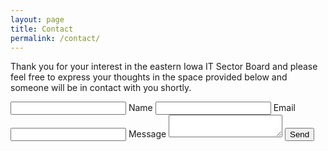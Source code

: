 ```yaml
---
layout: page
title: Contact
permalink: /contact/
---
```

Thank you for your interest in the eastern Iowa IT Sector Board and please feel free to express your thoughts in the space provided below and someone will be in contact with you shortly.

<section class="db center mw6 pb4 pt0">
<form action="http://formspree.io/{{ site.email }}" method="POST">
    <input type="hidden" name="_next" value="">
  <input type="hidden" name="_subject" value="Message from I AM IT Contact Page">
  <input type="text" name="_gotcha" class="dn">
  <label class="db b pa1">Name</label>
  <input type="text" name="name" class="input-reset w-100 h2 ba b--mid-gray" required="">
  <label class="db b pa1">Email</label>
  <input type="email" name="_replyto" class="input-reset w-100 h2 ba b--mid-gray" required="">
  <label class="db b pa1">Message</label>
  <textarea type="text" name="message" class="input-reset w-100 h3 ba b--mid-gray" required=""></textarea>
  <input type="submit" value="Send" class="db pointer bg-white ba b--mid-gray b fr mv2 pa2 br2">
  </form>
  </section>